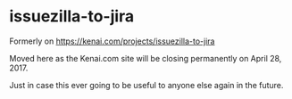 # issuezilla-to-jira

Formerly on https://kenai.com/projects/issuezilla-to-jira

Moved here as the Kenai.com site will be closing permanently on April 28, 2017.

Just in case this ever going to be useful to anyone else again in the future.
